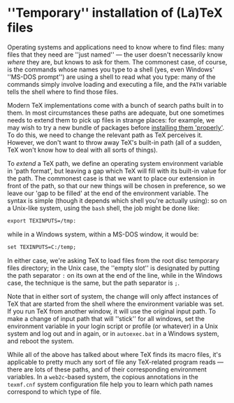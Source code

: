 # ''Temporary'' installation of (La)TeX files

Operating systems and applications need to know where to find files:
many files that they need are ''just named''&nbsp;&mdash; the user doesn't
necessarily know _where_ they are, but knows to ask for them.
The commonest case, of course, is the commands whose names you type to
a shell (yes, even Windows' ''MS-DOS prompt'') are using a shell to read what
you type: many of the commands simply involve loading and executing a
file, and the `PATH` variable tells the shell where to find those files.

Modern TeX implementations come with a bunch of search paths
built in to them.  In most circumstances these paths are adequate, but
one sometimes needs to extend them to pick up files in strange
places: for example, we may wish to try a new bundle of packages
before [installing them 'properly'](./FAQ-installthings.html).  To do
this, we need to change the relevant path as TeX perceives it.
However, we don't want to throw away TeX's built-in path (all of a
sudden, TeX won't know how to deal with all sorts of things).

To _extend_ a TeX path, we define an operating system
environment variable in 'path format', but leaving a gap which TeX
will fill with its built-in value for the path.  The commonest case is
that we want to place our extension in front of the path, so that our
new things will be chosen in preference, so we leave our 'gap to be
filled' at the end of the environment variable.  The syntax is simple
(though it depends which shell you're actually using): so on a
Unix-like system, using the `bash` shell, the job might be
done like:
```latex
export TEXINPUTS=/tmp:
```
while in a Windows system, within a MS-DOS window, it would be:
```latex
set TEXINPUTS=C:/temp;
```
In either case, we're asking TeX to load files from the root disc
temporary files directory; in the Unix case, the ''empty slot'' is
designated by putting the path separator `:` on its own at the end
of the line, while in the Windows case, the technique is the same, but
the path separator is `;`.

Note that in either sort of system, the change will only affect
instances of TeX that are started from the shell where the
environment variable was set.  If you run TeX from another window,
it will use the original input path.  To make a change of input path
that will ''stick'' for all windows, set the environment variable in
your login script or profile (or whatever) in a Unix system and log
out and in again, or in `autoexec.bat` in a Windows system, and
reboot the system.

While all of the above has talked about where TeX finds its macro
files, it's applicable to pretty much any sort of file any
TeX-related program reads&nbsp;&mdash; there are lots of these paths, and of
their corresponding environment variables.  In a
`web2c`-based system, the copious annotations in the
`texmf.cnf` system configuration file help you to learn which
path names correspond to which type of file.

